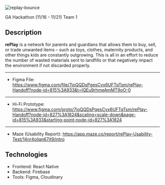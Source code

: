 ![replay-bounce](https://user-images.githubusercontent.com/104411072/203150498-d3a44e0a-b75c-4d4a-bdaf-8b5c7992cfa9.gif)

GA Hackathon (11/16 - 11/21) Team 1

## Description
**rePlay** is a network for parents and guardians that allows them to buy, sell, or trade unwanted items – such as toys, clothes, maternity products, and other things kids are constantly outgrowing. This is all in an effort to reduce the number of wasted materials sent to landfills or that negatively impact the environment if not discarded properly.

---
- Figma File: https://www.figma.com/file/7joQQDsPgesCvx6UFTqTsm/rePlay-Handoff?node-id=815%3A933&t=IQEu9rhmeAmMT9oO-0
---
- Hi-Fi Prototype: https://www.figma.com/proto/7joQQDsPgesCvx6UFTqTsm/rePlay-Handoff?node-id=827%3A1824&scaling=scale-down&page-id=815%3A933&starting-point-node-id=827%3A1824
---
- Maze (Usability Report): https://app.maze.co/report/rePlay-Usability-Test/14nr4oilan67it9/intro

## Technologies

- Frontend: React Native
- Backend: Firebase
- Tools: Figma, Cloudinary

